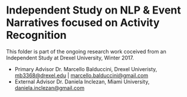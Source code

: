 # Independent Study on NLP & Event Narratives focused on Activity Recognition

This folder is part of the ongoing research work coceived from an Independent Study at Drexel University, Winter 2017. 
* Primary Advisor Dr. Marcello Balduccini, Drexel Univeristy, mb3368@drexel.edu | marcello.balduccini@gmail.com
* External Advisor Dr. Daniela Inclezan, Miami University, daniela.inclezan@gmail.com

